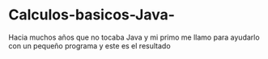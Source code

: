# Calculos-basicos-Java-
Hacia muchos años que no tocaba Java y mi primo me llamo para ayudarlo con un pequeño programa y este es el resultado
